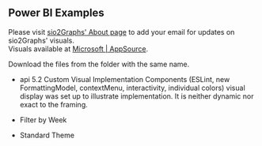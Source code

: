## Power BI Examples
Please visit [sio2Graphs' About page](https://sio2graphs.com/about/) to add your email for updates on sio2Graphs' visuals.  
Visuals available at [Microsoft | AppSource](https://appsource.microsoft.com/en-us/marketplace/apps?page=1&product=power-bi-visuals&search=sio2graphs).

Download the files from the folder with the same name.

* api 5.2 Custom Visual Implementation Components (ESLint, new FormattingModel, contextMenu, interactivity, individual colors)
visual display was set up to illustrate implementation.  It is neither dynamic nor exact to the framing.

* Filter by Week
* Standard Theme
